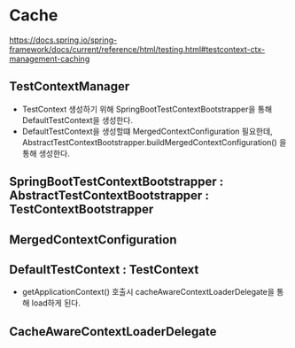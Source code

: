 # Cache

https://docs.spring.io/spring-framework/docs/current/reference/html/testing.html#testcontext-ctx-management-caching


## TestContextManager

- TestContext 생성하기 위해 SpringBootTestContextBootstrapper을 통해 DefaultTestContext을 생성한다.
- DefaultTestContext을 생성할떄 MergedContextConfiguration 필요한데, AbstractTestContextBootstrapper.buildMergedContextConfiguration() 을 통해 생성한다.

## SpringBootTestContextBootstrapper : AbstractTestContextBootstrapper : TestContextBootstrapper

## MergedContextConfiguration

## DefaultTestContext : TestContext 

- getApplicationContext() 호출시 cacheAwareContextLoaderDelegate을 통해 load하게 된다.

## CacheAwareContextLoaderDelegate




